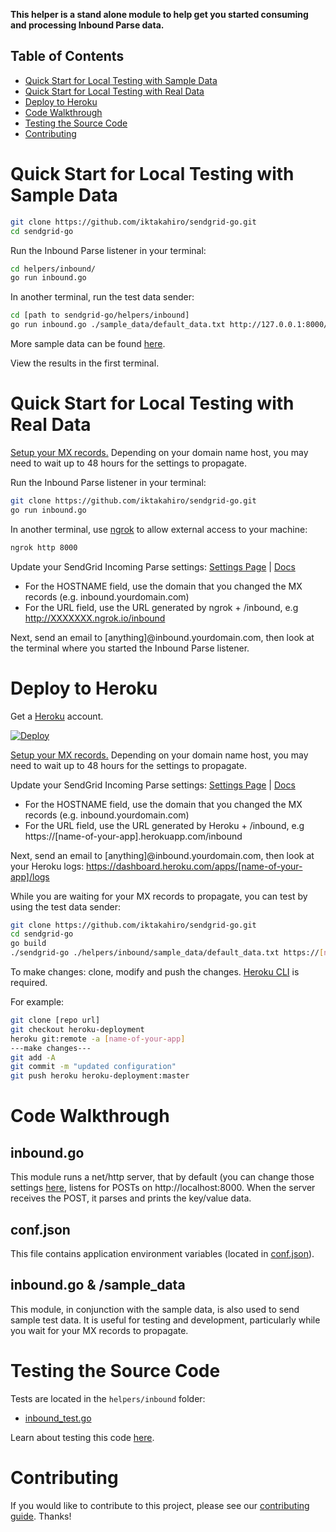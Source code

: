 **This helper is a stand alone module to help get you started consuming and processing Inbound Parse data.**

## Table of Contents

* [Quick Start for Local Testing with Sample Data](#quick_start_local_sample)
* [Quick Start for Local Testing with Real Data](#quick_start_local_real)
* [Deploy to Heroku](#heroku)
* [Code Walkthrough](#code_walkthrough)
* [Testing the Source Code](#testing)
* [Contributing](#contributing)

<a name="quick_start_local_sample"></a>
# Quick Start for Local Testing with Sample Data

```bash
git clone https://github.com/iktakahiro/sendgrid-go.git
cd sendgrid-go
```

Run the Inbound Parse listener in your terminal:

```bash
cd helpers/inbound/
go run inbound.go
```

In another terminal, run the test data sender:

```bash
cd [path to sendgrid-go/helpers/inbound]
go run inbound.go ./sample_data/default_data.txt http://127.0.0.1:8000/inbound
```

More sample data can be found [here](https://github.com/iktakahiro/sendgrid-go/tree/master/helpers/inbound/sample_data).

View the results in the first terminal.

<a name="quick_start_local_real"></a>
# Quick Start for Local Testing with Real Data

[Setup your MX records.](https://sendgrid.com/docs/Classroom/Basics/Inbound_Parse_Webhook/setting_up_the_inbound_parse_webhook.html#-Setup) Depending on your domain name host, you may need to wait up to 48 hours for the settings to propagate.

Run the Inbound Parse listener in your terminal:

```bash
git clone https://github.com/iktakahiro/sendgrid-go.git
go run inbound.go
```

In another terminal, use [ngrok](https://ngrok.com/) to allow external access to your machine:
```bash
ngrok http 8000
```

Update your SendGrid Incoming Parse settings: [Settings Page](https://app.sendgrid.com/settings/parse) | [Docs](https://sendgrid.com/docs/Classroom/Basics/Inbound_Parse_Webhook/setting_up_the_inbound_parse_webhook.html#-Pointing-to-a-Hostname-and-URL)

- For the HOSTNAME field, use the domain that you changed the MX records (e.g. inbound.yourdomain.com)
- For the URL field, use the URL generated by ngrok + /inbound, e.g http://XXXXXXX.ngrok.io/inbound

Next, send an email to [anything]@inbound.yourdomain.com, then look at the terminal where you started the Inbound Parse listener.

<a name="heroku"></a>
# Deploy to Heroku

Get a [Heroku](https://www.heroku.com) account.

[![Deploy](https://www.herokucdn.com/deploy/button.svg)](https://heroku.com/deploy?template=https://github.com/iktakahiro/sendgrid-go/tree/heroku-deployment)

[Setup your MX records.](https://sendgrid.com/docs/Classroom/Basics/Inbound_Parse_Webhook/setting_up_the_inbound_parse_webhook.html#-Setup) Depending on your domain name host, you may need to wait up to 48 hours for the settings to propagate.

Update your SendGrid Incoming Parse settings: [Settings Page](https://app.sendgrid.com/settings/parse) | [Docs](https://sendgrid.com/docs/Classroom/Basics/Inbound_Parse_Webhook/setting_up_the_inbound_parse_webhook.html#-Pointing-to-a-Hostname-and-URL)

- For the HOSTNAME field, use the domain that you changed the MX records (e.g. inbound.yourdomain.com)
- For the URL field, use the URL generated by Heroku + /inbound, e.g https://[name-of-your-app].herokuapp.com/inbound

Next, send an email to [anything]@inbound.yourdomain.com, then look at your Heroku logs: https://dashboard.heroku.com/apps/[name-of-your-app]/logs

While you are waiting for your MX records to propagate, you can test by using the test data sender:

```bash
git clone https://github.com/iktakahiro/sendgrid-go.git
cd sendgrid-go
go build
./sendgrid-go ./helpers/inbound/sample_data/default_data.txt https://[name-of-your-app].herokuapp.com/inbound
```

To make changes: clone, modify and push the changes. [Heroku CLI](https://devcenter.heroku.com/articles/heroku-command-line) is required.

For example:
```bash
git clone [repo url]
git checkout heroku-deployment
heroku git:remote -a [name-of-your-app]
---make changes---
git add -A
git commit -m "updated configuration"
git push heroku heroku-deployment:master
```

<a name="code_walkthrough"></a>
# Code Walkthrough

## inbound.go

This module runs a net/http server, that by default (you can change those settings [here](https://github.com/iktakahiro/sendgrid-go/blob/master/helpers/inbound/conf.json), listens for POSTs on http://localhost:8000. When the server receives the POST, it parses and prints the key/value data.

## conf.json

This file contains application environment variables (located in [conf.json](https://github.com/iktakahiro/sendgrid-go/blob/master/helpers/inbound/conf.json)).

## inbound.go & /sample_data

This module, in conjunction with the sample data, is also used to send sample test data. It is useful for testing and development, particularly while you wait for your MX records to propagate.

<a name="testing"></a>
# Testing the Source Code

Tests are located in the `helpers/inbound` folder:

- [inbound_test.go](https://github.com/iktakahiro/sendgrid-go/blob/master/helpers/inbound/inbound_test.go)

Learn about testing this code [here](https://github.com/iktakahiro/sendgrid-go/blob/master/CONTRIBUTING.md#testing).

<a name="contributing"></a>
# Contributing

If you would like to contribute to this project, please see our [contributing guide](https://github.com/iktakahiro/sendgrid-go/blob/master/CONTRIBUTING.md). Thanks!
